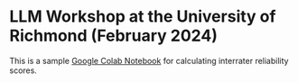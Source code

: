 # LLM Workshop at the University of Richmond (February 2024)

This is a sample [Google Colab Notebook](https://colab.research.google.com/drive/14EmLPNcJkf4geAK0dwuodhknbbp089Df) for calculating interrater reliability scores.
